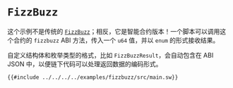 # `FizzBuzz`

这个示例不是传统的 [`FizzBuzz`](https://en.wikipedia.org/wiki/Fizz_buzz#Programming)；相反，它是智能合约版本！一个脚本可以调用这个合约的 `fizzbuzz` ABI 方法，传入一个 `u64` 值，并以 `enum` 的形式接收结果。

自定义结构体和枚举类型的格式，比如 `FizzBuzzResult`，会自动包含在 ABI JSON 中，以便链下代码可以处理返回数据的编码形式。

```sway
{{#include ../../../../examples/fizzbuzz/src/main.sw}}
```
